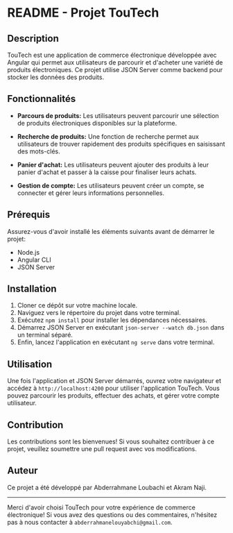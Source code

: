 # README - Projet TouTech

## Description
TouTech est une application de commerce électronique développée avec Angular qui permet aux utilisateurs de parcourir et d'acheter une variété de produits électroniques. Ce projet utilise JSON Server comme backend pour stocker les données des produits.

## Fonctionnalités

- **Parcours de produits:** Les utilisateurs peuvent parcourir une sélection de produits électroniques disponibles sur la plateforme.
  
- **Recherche de produits:** Une fonction de recherche permet aux utilisateurs de trouver rapidement des produits spécifiques en saisissant des mots-clés.

- **Panier d'achat:** Les utilisateurs peuvent ajouter des produits à leur panier d'achat et passer à la caisse pour finaliser leurs achats.

- **Gestion de compte:** Les utilisateurs peuvent créer un compte, se connecter et gérer leurs informations personnelles.

## Prérequis

Assurez-vous d'avoir installé les éléments suivants avant de démarrer le projet:

- Node.js
- Angular CLI
- JSON Server

## Installation

1. Cloner ce dépôt sur votre machine locale.
2. Naviguez vers le répertoire du projet dans votre terminal.
3. Exécutez ``npm install`` pour installer les dépendances nécessaires.
4. Démarrez JSON Server en exécutant ``json-server --watch db.json`` dans un terminal séparé.
5. Enfin, lancez l'application en exécutant ``ng serve`` dans votre terminal.

## Utilisation

Une fois l'application et JSON Server démarrés, ouvrez votre navigateur et accédez à ``http://localhost:4200`` pour utiliser l'application TouTech. Vous pouvez parcourir les produits, effectuer des achats, et gérer votre compte utilisateur.

## Contribution

Les contributions sont les bienvenues! Si vous souhaitez contribuer à ce projet, veuillez soumettre une pull request avec vos modifications.

## Auteur

Ce projet a été développé par Abderrahmane Loubachi et Akram Naji.



---

Merci d'avoir choisi TouTech pour votre expérience de commerce électronique! Si vous avez des questions ou des commentaires, n'hésitez pas à nous contacter à ``abderrahmanelouyabchi@gmail.com``.
